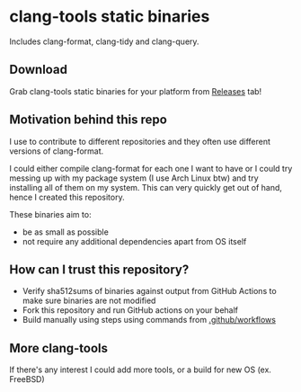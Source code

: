 # clang-tools static binaries

Includes clang-format, clang-tidy and clang-query.

## Download

Grab clang-tools static binaries for your platform from [Releases](https://github.com/cpp-linter/clang-format-static-binaries/releases) tab!

## Motivation behind this repo

I use to contribute to different repositories and they often use different versions of clang-format.

I could either compile clang-format for each one I want to have or I could try messing up with my package system (I use Arch Linux btw) and try installing all of them on my system.
This can very quickly get out of hand, hence I created this repository.

These binaries aim to:
- be as small as possible
- not require any additional dependencies apart from OS itself

## How can I trust this repository?

- Verify sha512sums of binaries against output from GitHub Actions to make sure binaries are not modified
- Fork this repository and run GitHub actions on your behalf
- Build manually using steps using commands from [.github/workflows](https://github.com/cpp-linter/clang-format-static-binaries/tree/master/.github/workflows)

## More clang-tools

If there's any interest I could add more tools, or a build for new OS (ex. FreeBSD)
